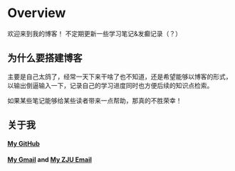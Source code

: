 # Overview

欢迎来到我的博客！
不定期更新一些学习笔记&发癫记录（？）

## 为什么要搭建博客
主要是自己太鸽了，经常一天下来干啥了也不知道，还是希望能够以博客的形式，以输出倒逼输入一下，记录自己的学习进度同时也方便后续的知识点检索。

如果某些笔记能够给某些读者带来一点帮助，那真的不胜荣幸！

## 关于我
####  [My GitHub](https://github.com/Clovers2333)

####  [My Gmail](mailto:clovers2333@gmail.com)   and [My ZJU Email](mailto:clovers233@zju.edu.cn)